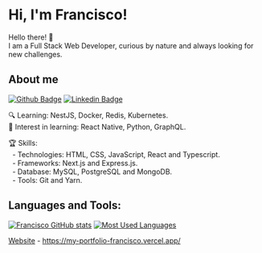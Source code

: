 # Hi, I'm Francisco! 

Hello there! :wave: <br>
I am a Full Stack Web Developer, curious by nature and always looking for new challenges.

## About me

[![Github Badge](https://img.shields.io/badge/-Github-000?style=flat-square&logo=Github&logoColor=white&link=https://github.com/fagnerpsantos)](https://github.com/franciscosquid)
[![Linkedin Badge](https://img.shields.io/badge/-LinkedIn-blue?style=flat-square&logo=Linkedin&logoColor=white&link=https://www.linkedin.com/in/franciscodospassos/)](https://www.linkedin.com/in/franciscodospassos/)

:mag: Learning: NestJS, Docker, Redis, Kubernetes.<br>
💬 Interest in learning: React Native, Python, GraphQL.

:trophy: Skills: <br>
&nbsp;&nbsp;- Technologies: HTML, CSS, JavaScript, React and Typescript.<br>
&nbsp;&nbsp;- Frameworks: Next.js and Express.js.<br>
&nbsp;&nbsp;- Database: MySQL, PostgreSQL and MongoDB.<br>
&nbsp;&nbsp;- Tools: Git and Yarn.<br>

## Languages and Tools:
[![Francisco GitHub stats](https://github-readme-stats.vercel.app/api?username=franciscosquid&theme=github_dark)](https://github.com/franciscosquid/github-readme-stats)
[![Most Used Languages](https://github-readme-stats.vercel.app/api/top-langs/?username=asqgk&layout=compact&theme=github_dark)](https://github.com/asqgk/github-readme-stats)

[Website](#) - https://my-portfolio-francisco.vercel.app/ <br>
